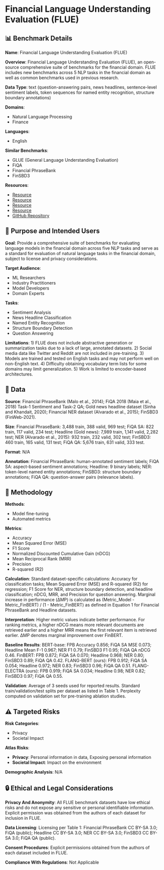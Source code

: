 # Financial Language Understanding Evaluation (FLUE)

## 📊 Benchmark Details

**Name**: Financial Language Understanding Evaluation (FLUE)

**Overview**: Financial Language Understanding Evaluation (FLUE), an open-source comprehensive suite of benchmarks for the financial domain. FLUE includes new benchmarks across 5 NLP tasks in the financial domain as well as common benchmarks used in previous research.

**Data Type**: text (question-answering pairs, news headlines, sentence-level sentiment labels, token sequences for named entity recognition, structure boundary annotations)

**Domains**:
- Natural Language Processing
- Finance

**Languages**:
- English

**Similar Benchmarks**:
- GLUE (General Language Understanding Evaluation)
- FiQA
- Financial PhraseBank
- FinSBD3

**Resources**:
- [Resource](https://salt-nlp.github.io/FLANG/)
- [Resource](https://sites.google.com/nlg.csie.ntu.edu.tw/finweb2021/shared-task-finsbd-3)
- [Resource](https://sites.google.com/view/fiqa)
- [Resource](https://www.investopedia.com/financial-term-dictionary-4769738)
- [GitHub Repository](https://github.com/philipperemy/financial-news-dataset)

## 🎯 Purpose and Intended Users

**Goal**: Provide a comprehensive suite of benchmarks for evaluating language models in the financial domain across five NLP tasks and serve as a standard for evaluation of natural language tasks in the financial domain, subject to license and privacy considerations.

**Target Audience**:
- ML Researchers
- Industry Practitioners
- Model Developers
- Domain Experts

**Tasks**:
- Sentiment Analysis
- News Headline Classification
- Named Entity Recognition
- Structure Boundary Detection
- Question Answering

**Limitations**: 1) FLUE does not include abstractive generation or summarization tasks due to a lack of large, annotated datasets. 2) Social media data like Twitter and Reddit are not included in pre-training. 3) Models are trained and tested on English tasks and may not perform well on non-English text. 4) Difficulty obtaining vocabulary term lists for some domains may limit generalization. 5) Work is limited to encoder-based architectures.

## 💾 Data

**Source**: Financial PhraseBank (Malo et al., 2014); FiQA 2018 (Maia et al., 2018) Task-1 Sentiment and Task-2 QA; Gold news headline dataset (Sinha and Khandait, 2020); Financial NER dataset (Alvarado et al., 2015); FinSBD3 (FinWeb-2021).

**Size**: Financial PhraseBank: 3,488 train, 388 valid, 969 test; FiQA SA: 822 train, 117 valid, 234 test; Headline (Gold news): 7,989 train, 1,141 valid, 2,282 test; NER (Alvarado et al., 2015): 932 train, 232 valid, 302 test; FinSBD3: 460 train, 165 valid, 131 test; FiQA QA: 5,676 train, 631 valid, 333 test.

**Format**: N/A

**Annotation**: Financial PhraseBank: human-annotated sentiment labels; FiQA SA: aspect-based sentiment annotations; Headline: 9 binary labels; NER: token-level named entity annotations; FinSBD3: structure boundary annotations; FiQA QA: question-answer pairs (relevance labels).

## 🔬 Methodology

**Methods**:
- Model fine-tuning
- Automated metrics

**Metrics**:
- Accuracy
- Mean Squared Error (MSE)
- F1 Score
- Normalized Discounted Cumulative Gain (nDCG)
- Mean Reciprocal Rank (MRR)
- Precision
- R-squared (R2)

**Calculation**: Standard dataset-specific calculations: Accuracy for classification tasks; Mean Squared Error (MSE) and R-squared (R2) for regression; F1 Score for NER, structure boundary detection, and headline classification; nDCG, MRR, and Precision for question answering. Marginal increase in performance (ΔMP) is calculated as (Metric_Model - Metric_FinBERT) / (1 - Metric_FinBERT) as defined in Equation 1 for Financial PhraseBank and Headline datasets.

**Interpretation**: Higher metric values indicate better performance. For ranking metrics, a higher nDCG means more relevant documents are retrieved earlier and a higher MRR means the first relevant item is retrieved earlier. ΔMP denotes marginal improvement over FinBERT.

**Baseline Results**: BERT-base: FPB Accuracy 0.856; FiQA SA MSE 0.073; Headline Mean F-1 0.967; NER F1 0.79; FinSBD3 F1 0.95; FiQA QA nDCG 0.46. FinBERT: FPB 0.872; FiQA SA 0.070; Headline 0.968; NER 0.80; FinSBD3 0.89; FiQA QA 0.42. FLANG-BERT (ours): FPB 0.912; FiQA SA 0.054; Headline 0.972; NER 0.83; FinSBD3 0.96; FiQA QA 0.51. FLANG-ELECTRA (ours): FPB 0.919; FiQA SA 0.034; Headline 0.98; NER 0.82; FinSBD3 0.97; FiQA QA 0.55.

**Validation**: Average of 3 seeds used for reported results. Standard train/validation/test splits per dataset as listed in Table 1. Perplexity computed on validation set for pre-training ablation studies.

## ⚠️ Targeted Risks

**Risk Categories**:
- Privacy
- Societal Impact

**Atlas Risks**:
- **Privacy**: Personal information in data, Exposing personal information
- **Societal Impact**: Impact on the environment

**Demographic Analysis**: N/A

## 🔒 Ethical and Legal Considerations

**Privacy And Anonymity**: All FLUE benchmark datasets have low ethical risks and do not expose any sensitive or personal identifiable information. Explicit permission was obtained from the authors of each dataset for inclusion in FLUE.

**Data Licensing**: Licensing per Table 1: Financial PhraseBank CC BY-SA 3.0; FiQA (public); Headline CC BY-SA 3.0; NER CC BY-SA 3.0; FinSBD3 CC BY-SA 3.0; FiQA QA (public).

**Consent Procedures**: Explicit permissions obtained from the authors of each dataset included in FLUE.

**Compliance With Regulations**: Not Applicable
